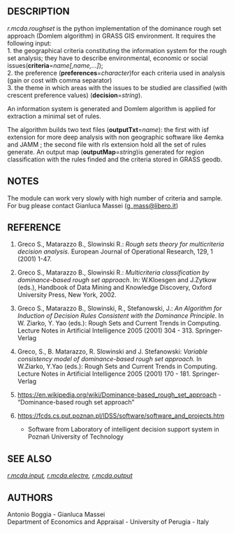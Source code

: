 ## DESCRIPTION

*r.mcda.roughset* is the python implementation of the dominance rough
set approach (Domlem algorithm) in GRASS GIS environment. It requires
the following input:  
1\. the geographical criteria constituting the information system for
the rough set analysis; they have to describe environmental, economic or
social issues(**criteria**=*name\[,name,...\]*);  
2\. the preference (**preferences**=*character*)for each criteria used
in analysis (gain or cost with comma separator)  
3\. the theme in which areas with the issues to be studied are
classified (with crescent preference values) (**decision**=*string*).

An information system is generated and Domlem algorithm is applied for
extraction a minimal set of rules.

The algorithm builds two text files (**outputTxt**=*name*): the first
with isf extension for more deep analysis with non geographic software
like 4emka and JAMM ; the second file with rls extension hold all the
set of rules generate. An output map (**outputMap**=*string*)is
generated for region classification with the rules finded and the
criteria stored in GRASS geodb.

## NOTES

The module can work very slowly with high number of criteria and sample.
For bug please contact Gianluca Massei (g\_mass@libero.it)

## REFERENCE

1. Greco S., Matarazzo B., Slowinski R.: *Rough sets theory for
    multicriteria decision analysis*. European Journal of Operational
    Research, 129, 1 (2001) 1-47.

2. Greco S., Matarazzo B., Slowinski R.: *Multicriteria classification
    by dominance-based rough set approach*. In: W.Kloesgen and J.Zytkow
    (eds.), Handbook of Data Mining and Knowledge Discovery, Oxford
    University Press, New York, 2002.

3. Greco S., Matarazzo B., Slowinski, R., Stefanowski, J.: *An
    Algorithm for Induction of Decision Rules Consistent with the
    Dominance Principle*. In W. Ziarko, Y. Yao (eds.): Rough Sets and
    Current Trends in Computing. Lecture Notes in Artificial
    Intelligence 2005 (2001) 304 - 313. Springer-Verlag

4. Greco, S., B. Matarazzo, R. Slowinski and J. Stefanowski: *Variable
    consistency model of dominance-based rough set approach.* In
    W.Ziarko, Y.Yao (eds.): Rough Sets and Current Trends in Computing.
    Lecture Notes in Artificial Intelligence 2005 (2001) 170 - 181.
    Springer-Verlag

5. <https://en.wikipedia.org/wiki/Dominance-based_rough_set_approach> -
    “Dominance-based rough set approach”

6. <https://fcds.cs.put.poznan.pl/IDSS/software/software_and_projects.htm>
    - Software from Laboratory of intelligent decision support system in
    Poznań University of Technology

## SEE ALSO

*[r.mcda.input](r.mcda.input.md), [r.mcda.electre](r.mcda.electre.md), [r.mcda.output](r.mcda.output.md)*

## AUTHORS

Antonio Boggia - Gianluca Massei  
Department of Economics and Appraisal - University of Perugia - Italy
